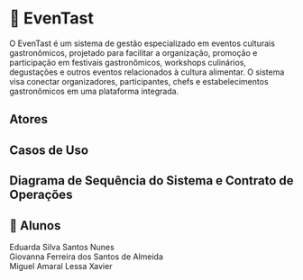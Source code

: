 # 🍰 EvenTast

O EvenTast é um sistema de gestão especializado em eventos culturais gastronômicos, projetado para facilitar a organização, promoção e participação em festivais gastronômicos, workshops culinários, degustações e outros eventos relacionados à cultura alimentar. O sistema visa conectar organizadores, participantes, chefs e estabelecimentos gastronômicos em uma plataforma integrada.

## Atores

## Casos de Uso

## Diagrama de Sequência do Sistema e Contrato de Operações

## 👋 Alunos
Eduarda Silva Santos Nunes  
Giovanna Ferreira dos Santos de Almeida  
Miguel Amaral Lessa Xavier  
